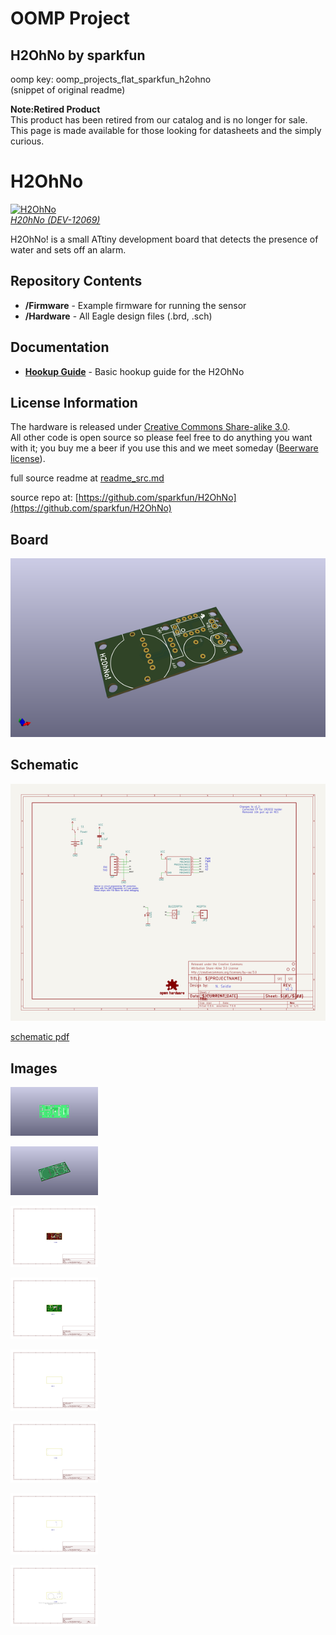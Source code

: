 # OOMP Project  
## H2OhNo  by sparkfun  
  
oomp key: oomp_projects_flat_sparkfun_h2ohno  
(snippet of original readme)  
  
  
**Note:Retired Product**  
This product has been retired from our catalog and is no longer for sale. This page is made available for those looking for datasheets and the simply curious.  
  
H2OhNo  
======  
  
  
[![H2OhNo](https://dlnmh9ip6v2uc.cloudfront.net/images/products/1/2/0/6/9/12069-05_medium.jpg)   
*H20hNo (DEV-12069)*](https://www.sparkfun.com/products/12069)  
  
H2OhNo! is a small ATtiny development board that detects the presence of water and sets off an alarm.  
  
  
Repository Contents  
-------------------  
  
* **/Firmware** - Example firmware for running the sensor  
* **/Hardware** - All Eagle design files (.brd, .sch)  
  
  
Documentation  
-------------------  
* **[Hookup Guide](https://learn.sparkfun.com/tutorials/h2ohno)** - Basic hookup guide for the H2OhNo  
  
   
License Information  
-------------------  
The hardware is released under [Creative Commons Share-alike 3.0](http://creativecommons.org/licenses/by-sa/3.0/).    
All other code is open source so please feel free to do anything you want with it; you buy me a beer if you use this and we meet someday ([Beerware license](http://en.wikipedia.org/wiki/Beerware)).  
  
  full source readme at [readme_src.md](readme_src.md)  
  
source repo at: [https://github.com/sparkfun/H2OhNo](https://github.com/sparkfun/H2OhNo)  
## Board  
  
[![working_3d.png](working_3d_600.png)](working_3d.png)  
## Schematic  
  
[![working_schematic.png](working_schematic_600.png)](working_schematic.png)  
  
[schematic pdf](working_schematic.pdf)  
## Images  
  
[![working_3D_bottom.png](working_3D_bottom_140.png)](working_3D_bottom.png)  
  
[![working_3D_top.png](working_3D_top_140.png)](working_3D_top.png)  
  
[![working_assembly_page_01.png](working_assembly_page_01_140.png)](working_assembly_page_01.png)  
  
[![working_assembly_page_02.png](working_assembly_page_02_140.png)](working_assembly_page_02.png)  
  
[![working_assembly_page_03.png](working_assembly_page_03_140.png)](working_assembly_page_03.png)  
  
[![working_assembly_page_04.png](working_assembly_page_04_140.png)](working_assembly_page_04.png)  
  
[![working_assembly_page_05.png](working_assembly_page_05_140.png)](working_assembly_page_05.png)  
  
[![working_assembly_page_06.png](working_assembly_page_06_140.png)](working_assembly_page_06.png)  
